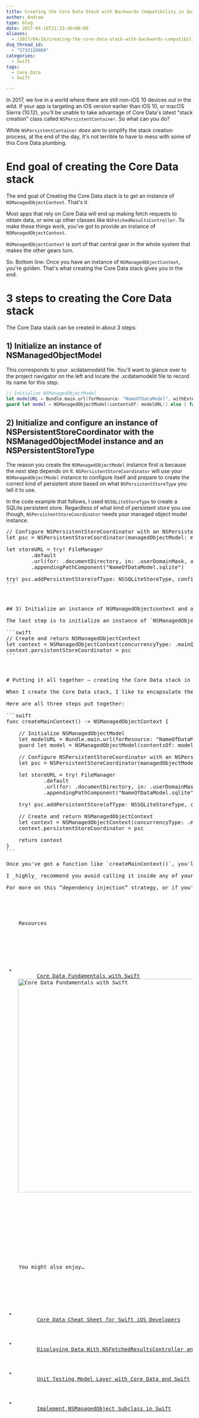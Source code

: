 ```yaml
---
title: Creating the Core Data Stack with Backwards Compatibility in Swift
author: Andrew
type: blog
date: 2017-04-16T21:23:46+00:00
aliases:
  - /2017/04/16/creating-the-core-data-stack-with-backwards-compatibility-in-swift/
dsq_thread_id:
  - "5732120089"
categories:
  - Swift
tags:
  - Core Data
  - Swift

---
```

In 2017, we live in a world where there are still non-iOS 10 devices out in the wild. If your app is targeting an iOS version earlier than iOS 10, or macOS Sierra (10.12), you'll be unable to take advantage of Core Data's latest &#8220;stack creation&#8221; class called `NSPersistentContainer`. So what can you do?

While `NSPersistentContainer` _does_ aim to simplify the stack creation process, at the end of the day, it's not terrible to have to mess with some of this Core Data plumbing.



<a name="end-goal" class="jump-target"></a>

# End goal of creating the Core Data stack

The end goal of Creating the Core Data stack is to get an instance of `NSManagedObjectContext`. That's it.

Most apps that rely on Core Data will end up making fetch requests to obtain data, or wire up other classes like `NSFetchedResultsController`. To make these things work, you've got to provide an instance of `NSManagedObjectContext`.

`NSManagedObjectContext` is sort of that central gear in the whole system that makes the other gears turn.

So. Bottom line: Once you have an instance of `NSManagedObjectContext`, you're golden. That's what creating the Core Data stack gives you in the end.

<a name="3-steps" class="jump-target"></a>

# 3 steps to creating the Core Data stack

The Core Data stack can be created in about 3 steps:

<a name="managed-object-model" class="jump-target"></a>

## 1) Initialize an instance of NSManagedObjectModel

This corresponds to your .xcdatamodeld file. You'll want to glance over to the project navigator on the left and locate the .xcdatamodeld file to record its name for this step.

```swift
// Initialize NSManagedObjectModel
let modelURL = Bundle.main.url(forResource: "NameOfDataModel", withExtension: "momd")
guard let model = NSManagedObjectModel(contentsOf: modelURL!) else { fatalError("model not found") }
```

<a name="persistent-store-coordinator" class="jump-target"></a>

## 2) Initialize and configure an instance of NSPersistentStoreCoordinator with the NSManagedObjectModel instance and an NSPersistentStoreType

The reason you create the `NSManagedObjectModel` instance first is because the _next_ step depends on it. `NSPersistentStoreCoordinator` will use your `NSManagedObjectModel` instance to configure itself and prepare to create the correct kind of persistent store based on what `NSPersistentStoreType` you tell it to use.

In the code example that follows, I used `NSSQLiteStoreType` to create a SQLite persistent store. Regardless of what kind of persistent store you use though, `NSPersistentStoreCoordinator` needs your managed object model instance.

<pre class="lang:default decode:true " title="Initialize and Configure NSPersistentStoreCoordinator" >// Configure NSPersistentStoreCoordinator with an NSPersistentStore
let psc = NSPersistentStoreCoordinator(managedObjectModel: model)

let storeURL = try! FileManager
        .default
        .url(for: .documentDirectory, in: .userDomainMask, appropriateFor: nil, create: true)
        .appendingPathComponent("NameOfDataModel.sqlite")

try! psc.addPersistentStore(ofType: NSSQLiteStoreType, configurationName: nil, at: storeURL, options: nil)
```

<a name="managed-object-context" class="jump-target"></a>

## 3) Initialize an instance of NSManagedObjectcontext and assign it the NSPersistentStoreCoordinator instance

The last step is to initialize an instance of `NSManagedObjectContext` and assign it the `NSPersistentStoreCoordinator` instance.

```swift
// Create and return NSManagedObjectContext
let context = NSManagedObjectContext(concurrencyType: .mainQueueConcurrencyType)
context.persistentStoreCoordinator = psc
```

<a name="code-example" class="jump-target"></a>

# Putting it all together – creating the Core Data stack in code

When I create the Core Data stack, I like to encapsulate the code in a stand-alone function that returns an instance of `NSManagedObjectContext`.

Here are all three steps put together:

```swift
func createMainContext() -&gt; NSManagedObjectContext {
    
    // Initialize NSManagedObjectModel
    let modelURL = Bundle.main.url(forResource: "NameOfDataModel", withExtension: "momd")
    guard let model = NSManagedObjectModel(contentsOf: modelURL!) else { fatalError("model not found") }
    
    // Configure NSPersistentStoreCoordinator with an NSPersistentStore
    let psc = NSPersistentStoreCoordinator(managedObjectModel: model)

    let storeURL = try! FileManager
            .default
            .url(for: .documentDirectory, in: .userDomainMask, appropriateFor: nil, create: true)
            .appendingPathComponent("NameOfDataModel.sqlite")
    
    try! psc.addPersistentStore(ofType: NSSQLiteStoreType, configurationName: nil, at: storeURL, options: nil)
    
    // Create and return NSManagedObjectContext
    let context = NSManagedObjectContext(concurrencyType: .mainQueueConcurrencyType)
    context.persistentStoreCoordinator = psc
    
    return context
}
```

Once you've got a function like `createMainContext()`, you'll be able to call it to obtain a fully-configured `NSManagedObjectContext` instance.

I _highly_ recommend you avoid calling it inside any of your view controllers. Instead, my recommendation is to call it to obtain your `NSManagedObjectContext` instance inside of the `AppDelegate's` `application(_:didFinishLaunchingWithOptions:)` function. From there, you can pass it _to_ your first view controller, and from that first view controller on to _other_ view controllers that need it through `prepare(for segue:sender:)`.

For more on this &#8220;dependency injection&#8221; strategy, or if you're more of a visual learner, check out my Pluralsight course, [Core Data Fundamentals with Swift][1]!  
<a name="course" class="jump-target"></a>

<div class="resources">
  <div class="resources-header">
    Resources
  </div>
  
  <ul class="resources-content">
    <li>
      <i class="fa fa-video-camera"></i> <a href="http://bit.ly/ps-core-data-swift" target="_blank">Core Data Fundamentals with Swift</a><br /> <a href="http://bit.ly/ps-core-data-swift" target="_blank"><img src="https://www.andrewcbancroft.com/wp-content/uploads/2017/04/ps-core-data-fundamentals-swift-1024x576.png" alt="Core Data Fundamentals with Swift" width="1024" height="576" class="alignnone size-large wp-image-13163" srcset="https://www.andrewcbancroft.com/wp-content/uploads/2017/04/ps-core-data-fundamentals-swift-1024x576.png 1024w, https://www.andrewcbancroft.com/wp-content/uploads/2017/04/ps-core-data-fundamentals-swift-300x169.png 300w, https://www.andrewcbancroft.com/wp-content/uploads/2017/04/ps-core-data-fundamentals-swift-768x432.png 768w, https://www.andrewcbancroft.com/wp-content/uploads/2017/04/ps-core-data-fundamentals-swift.png 1539w" sizes="(max-width: 1024px) 100vw, 1024px" /></a>
    </li>
  </ul>
</div>

<a name="related" class="jump-target"></a>

<div class="resources">
  <div class="resources-header">
    You might also enjoy&#8230;
  </div>
  
  <ul class="resources-content">
    <li>
      <i class="fa fa-angle-right"></i> <a href="https://www.andrewcbancroft.com/2015/02/18/core-data-cheat-sheet-for-swift-ios-developers/" title="Core Data Cheat Sheet for Swift iOS Developers">Core Data Cheat Sheet for Swift iOS Developers</a>
    </li>
    <li>
      <i class="fa fa-angle-right"></i> <a href="https://www.andrewcbancroft.com/2015/03/05/displaying-data-with-nsfetchedresultscontroller-and-swift/" title="Displaying Data With NSFetchedResultsController and Swift">Displaying Data With NSFetchedResultsController and Swift</a>
    </li>
    <li>
      <i class="fa fa-angle-right"></i> <a href="https://www.andrewcbancroft.com/2015/01/13/unit-testing-model-layer-core-data-swift/" title="Unit Testing Model Layer with Core Data and Swift">Unit Testing Model Layer with Core Data and Swift</a>
    </li>
    <li>
      <i class="fa fa-angle-right"></i> <a href="https://www.andrewcbancroft.com/2014/07/17/implement-nsmanagedobject-subclass-in-swift/" title="Implement NSManagedObject Subclass in Swift">Implement NSManagedObject Subclass in Swift</a>
    </li>
  </ul>
</div>

<a name="share" class="jump-target"></a>

 [1]: http://bit.ly/ps-core-data-swift